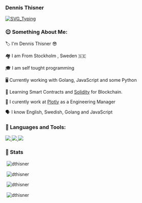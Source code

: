 ### Dennis Thisner

[![SVG_Typing](https://readme-typing-svg.herokuapp.com/?lines=Hello%2C+I+am+Dennis+as+dthisner;Golang+and+Cypress+Developer;Love+helping+people+succeed;Working+at+Plotly)](https://github.com/dthisner)

<h3 align="left">😌 Something About Me:</h3>
 
🏷️ I'm Dennis Thisner 😎

🏘️ I am From Stockholm , Sweden 🇸🇪

🎓 I am self tought programming 

🖥️ Currently working with Golang, JavaScript and some Python

🎩 Learning Smart Contracts and [Solidity](https://soliditylang.org/) for Blockchain. 

🔭 I curently work at [Plotly](plotly.com) as a Engineering Manager

🗣️ I know English, Swedish, Golang and JavaScript

<h3 align="left">🔨 Languages and Tools:</h3>
<p align="left">
    <a href="https://www.go.dev" target="_blank">
        <img
            src="https://img.shields.io/badge/Golang-black?&style=for-the-badge&logo=go"
        />
    </a>
    <a href="https://www.javascript.com/" target="_blank">
        <img
            src="https://img.shields.io/badge/JavaScript-black?&style=for-the-badge&logo=javascript"
        />
    </a>
    <a href="https://www.cypress.io/" target="_blank">
        <img
            src="https://img.shields.io/badge/Cypress-black?&style=for-the-badge&logo=cypress"
        />
    </a>
</p>

<h3 align="left"> 📝 Stats </h3>
<p>&nbsp;<img align="center" src="http://github-profile-summary-cards.vercel.app/api/cards/profile-details?username=dthisner&theme=solarized_dark" alt="dthisner" /></p>

<p>&nbsp;<img align="center" src="http://github-profile-summary-cards.vercel.app/api/cards/stats?username=dthisner&theme=solarized_dark" alt="dthisner" /></p>

<div>&nbsp;<img align="center" src="http://github-profile-summary-cards.vercel.app/api/cards/repos-per-language?username=dthisner&theme=solarized_dark" alt="dthisner" />

&nbsp;<img align="center" src="http://github-profile-summary-cards.vercel.app/api/cards/most-commit-language?username=dthisner&theme=solarized_dark" alt="dthisner" /></div>
